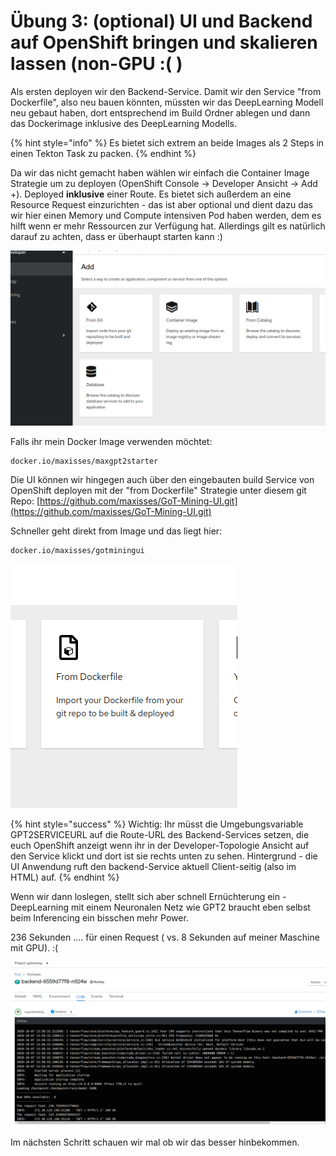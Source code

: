 # Übung 3: \(optional\) UI und Backend auf OpenShift bringen und skalieren lassen \(non-GPU :\( \)

Als ersten deployen wir den Backend-Service. Damit wir den Service "from Dockerfile", also neu bauen könnten, müssten wir das DeepLearning Modell neu gebaut haben, dort entsprechend im Build Ordner ablegen und dann das Dockerimage inklusive des DeepLearning Modells.

{% hint style="info" %}
Es bietet sich extrem an beide Images als 2 Steps in einen Tekton Task zu packen.
{% endhint %}

Da wir das nicht gemacht haben wählen wir einfach die Container Image Strategie um zu deployen \(OpenShift Console -&gt; Developer Ansicht -&gt; Add +\). Deployed **inklusive** einer Route. Es bietet sich außerdem an eine Resource Request einzurichten - das ist aber optional und dient dazu das wir hier einen Memory und Compute intensiven Pod haben werden, dem es hilft wenn er mehr Ressourcen zur Verfügung hat. Allerdings gilt es natürlich darauf zu achten, dass er überhaupt starten kann :\)

![](../../.gitbook/assets/image%20%28164%29.png)

Falls ihr mein Docker Image verwenden möchtet:

```text
docker.io/maxisses/maxgpt2starter
```

Die UI können wir hingegen auch über den eingebauten build Service von OpenShift deployen mit der "from Dockerfile" Strategie unter diesem git Repo: [https://github.com/maxisses/GoT-Mining-UI.git](https://github.com/maxisses/GoT-Mining-UI.git)

Schneller geht direkt from Image und das liegt hier:

```text
docker.io/maxisses/gotminingui
```

![](../../.gitbook/assets/image%20%28173%29.png)

{% hint style="success" %}
Wichtig: Ihr müsst die Umgebungsvariable GPT2SERVICEURL auf die Route-URL des Backend-Services setzen, die euch OpenShift anzeigt wenn ihr in der Developer-Topologie Ansicht auf den Service klickt und dort ist sie rechts unten zu sehen. Hintergrund - die UI Anwendung ruft den backend-Service aktuell Client-seitig \(also im HTML\) auf.
{% endhint %}

Wenn wir dann loslegen, stellt sich aber schnell Ernüchterung ein - DeepLearning mit einem Neuronalen Netz wie GPT2 braucht eben selbst beim Inferencing ein bisschen mehr Power.

236 Sekunden .... für einen Request \( vs. 8 Sekunden auf meiner Maschine mit GPU\). :\(

![](../../.gitbook/assets/image%20%28169%29.png)

Im nächsten Schritt schauen wir mal ob wir das besser hinbekommen.

